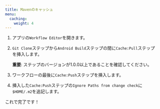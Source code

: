```yaml
---
title: Mavenのキャッシュ
menu:
  caching:
    weight: 4
---
```

1. アプリの`Workflow Editor`を開きます。
2. `Git Clone`ステップから`Android Build`ステップの間に`Cache:Pull`ステップを挿入します。

   **重要**: ステップのバージョンが1.0.0以上であることを確認してください。
3. ワークフローの最後に`Cache:Push`ステップを挿入します。
4. 挿入した`Cache:Push`ステップの`Ignore Paths from change check`に`$HOME/.m2`を追記します。

これで完了です！
